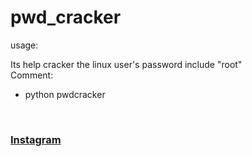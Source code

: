 # pwd_cracker
usage:

Its help cracker the linux user's password include "root"<br>
Comment:
* python pwdcracker
<br>
<h3><a href="https://www.instagram.com/jutrmraja/">Instagram</a></h3>

